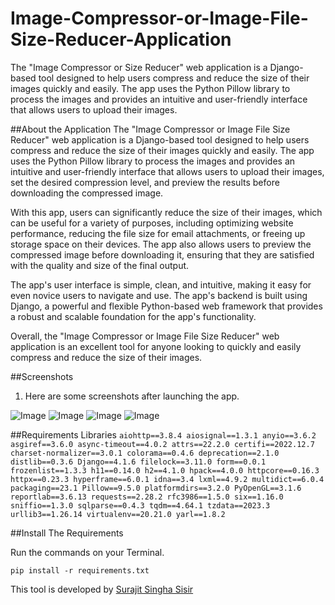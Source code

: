 # Image-Compressor-or-Image-File-Size-Reducer-Application
The "Image Compressor or Size Reducer" web application is a Django-based tool designed to help users compress and reduce the size of their images quickly and easily. The app uses the Python Pillow library to process the images and provides an intuitive and user-friendly interface that allows users to upload their images.

##About the Application
The "Image Compressor or Image File Size Reducer" web application is a Django-based tool designed to help users compress and reduce the size of their images quickly and easily. The app uses the Python Pillow library to process the images and provides an intuitive and user-friendly interface that allows users to upload their images, set the desired compression level, and preview the results before downloading the compressed image.

With this app, users can significantly reduce the size of their images, which can be useful for a variety of purposes, including optimizing website performance, reducing the file size for email attachments, or freeing up storage space on their devices. The app also allows users to preview the compressed image before downloading it, ensuring that they are satisfied with the quality and size of the final output.

The app's user interface is simple, clean, and intuitive, making it easy for even novice users to navigate and use. The app's backend is built using Django, a powerful and flexible Python-based web framework that provides a robust and scalable foundation for the app's functionality.

Overall, the "Image Compressor or Image File Size Reducer" web application is an excellent tool for anyone looking to quickly and easily compress and reduce the size of their images.


##Screenshots

1. Here are some screenshots after launching the app.


![Image](https://user-images.githubusercontent.com/48810102/235763588-662996de-fda9-47bd-93e0-77b8f0011bfa.png)
![Image](https://user-images.githubusercontent.com/48810102/235763590-d402f8e3-9baa-464a-ba07-004da90ce132.png)
![Image](https://user-images.githubusercontent.com/48810102/235763587-a53efd12-70fa-43c8-9c94-93293b6e7039.png)
![Image](https://user-images.githubusercontent.com/48810102/235763589-9f73192c-8af2-4b28-8590-fcafca84352e.png)

##Requirements Libraries
`aiohttp==3.8.4
aiosignal==1.3.1
anyio==3.6.2
asgiref==3.6.0
async-timeout==4.0.2
attrs==22.2.0
certifi==2022.12.7
charset-normalizer==3.0.1
colorama==0.4.6
deprecation==2.1.0
distlib==0.3.6
Django==4.1.6
filelock==3.11.0
form==0.0.1
frozenlist==1.3.3
h11==0.14.0
h2==4.1.0
hpack==4.0.0
httpcore==0.16.3
httpx==0.23.3
hyperframe==6.0.1
idna==3.4
lxml==4.9.2
multidict==6.0.4
packaging==23.1
Pillow==9.5.0
platformdirs==3.2.0
PyOpenGL==3.1.6
reportlab==3.6.13
requests==2.28.2
rfc3986==1.5.0
six==1.16.0
sniffio==1.3.0
sqlparse==0.4.3
tqdm==4.64.1
tzdata==2023.3
urllib3==1.26.14
virtualenv==20.21.0
yarl==1.8.2`

##Install The Requirements

Run the commands on your Terminal.
```
pip install -r requirements.txt
```

This tool is developed by [Surajit Singha Sisir](https://www.facebook.com/SurajitSinghaSisir)
